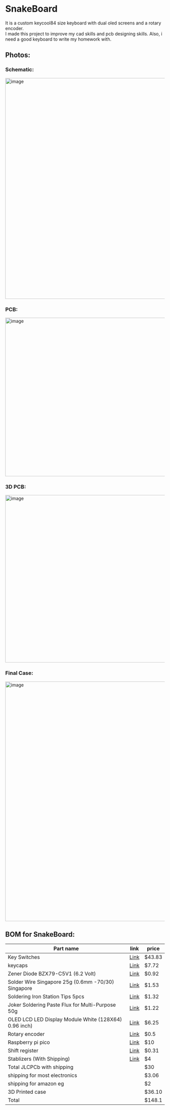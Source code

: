 # SnakeBoard
It is a custom keycool84 size keyboard with dual oled screens and a rotary encoder.<br>
I made this project to improve my cad skills and pcb designing skills. Also, i need a good keyboard to write my homework with.<br>

## Photos:
### Schematic:
<img width="1186" height="695" alt="image" src="https://github.com/user-attachments/assets/fe6ff7a5-0043-4124-b0a1-fbaf27f33f33" />

### PCB:
<img width="974" height="499" alt="image" src="https://github.com/user-attachments/assets/6a8cdb2d-4593-4f60-aa10-909b090fa566" />

### 3D PCB:
<img width="833" height="527" alt="image" src="https://github.com/user-attachments/assets/7f01c5e1-b9da-4ad6-99a5-532a5e3b16af" />

### Final Case:
<img width="997" height="754" alt="image" src="https://github.com/user-attachments/assets/31e7da3c-d4e6-4810-b17e-165fdab823b3" />


## BOM for SnakeBoard:
| Part name                                               | link                                                                                                                                                                                                                                                                                                                                                                                                                                                                                                                                                                                     | price  |
|---------------------------------------------------------|------------------------------------------------------------------------------------------------------------------------------------------------------------------------------------------------------------------------------------------------------------------------------------------------------------------------------------------------------------------------------------------------------------------------------------------------------------------------------------------------------------------------------------------------------------------------------------------|--------|
| Key Switches                                            | [Link](https://www.amazon.eg/-/en/gp/product/B09QGQVQYD/ref=ox_sc_act_title_2?smid=A1ZVRGNO5AYLOV&psc=1)                                                                                                                                                                                                           | $43.83 |
| keycaps                                                 | [Link](https://www.amazon.eg/-/en/Redragon-A101-Double-Shot-mechanical-keyboard/dp/B019OAQ6VI/ref=sr_1_3?crid=1EDSB6B359962&dib=eyJ2IjoiMSJ9.wD7VG1MxwQYx9D6YZqPVxtJ1dFIRSeLMF1gmMGVc2lEYu6347Eqi5hz-yUdAzJEr2D08Qv5ngxRmC2Et3NeRO3K2PAWTfF5ZD7dNvIEBvW3J1swA5LjqBNs8g4VxE9ZDNfC-B1ejkWkmNnq1BzCwhzCFhgQ6T9OL5aTMCvT84dIu3x3KgPLGUDi6wlub9ozFmAsrms-6uFClVkwS0dtkmJ68mgQ7EsXc4K9x9jGzLsAx8HFuH43_fH5Em_Ksyy7WvJcEOgssqWDP3yWDiAt0Dzbg7hDAQYc_JxO5Egab-UY.QSRC6Wm2rXR7-xzCP1SevjA28SaDu6sTpjRap5sIYkk&dib_tag=se&keywords=keycaps&qid=1753464766&sprefix=keycaps%2Caps%2C178&sr=8-3&th=1) | $7.72  |
| Zener Diode BZX79-C5V1 (6.2 Volt)                       | [Link](https://mostelectronic.com/shop/components/diodes/zener-diode-bzx79-c5v1-6-2-volt/)                                                                                                                                                                                                                                                                                                                                                                                                                                                                                               | $0.92  |
| Solder Wire Singapore 25g (0.6mm -70/30) Singapore      | [Link](https://mostelectronic.com/shop/tools/soldering-desoldering/solder-wire-singapore-25g-0-6mm-70-30-singapore/)                                                                                                                                                                                                                                                                                                                                                                                                                                                                     | $1.53  |
| Soldering Iron Station Tips 5pcs                        | [Link](https://mostelectronic.com/shop/tools/soldering-desoldering/soldering-iron-station-tips-5pcs/)                                                                                                                                                                                                                                                                                                                                                                                                                                                                                    | $1.32  |
| Joker Soldering Paste Flux for Multi-Purpose 50g        | [Link](https://mostelectronic.com/shop/tools/soldering-desoldering/joker-soldering-paste-flux-for-multi-purpose-50g/)                                                                                                                                                                                                                                                                                                                                                                                                                                                                    | $1.22  |
| OLED LCD LED Display Module White (128X64) 0.96 inch)   | [Link](https://mostelectronic.com/shop/displays-lcd-7-seg-led/lcd-modules-displays-lcd-7-seg-led/0-96%e2%80%b3-oled-4pin-lcd-led-display-module-i2c-iic-communicate-white-128x64/)                                                                                                                                                                                                                                                                                                                                                                                                       | $6.25  |
| Rotary encoder                            | [Link](https://mostelectronic.com/shop/sensors/ec11-rotary-encoder-with-push-button-switch-5pin-15mm/)                                                                                                                                                                                                                                                                                                                                                                                                                                                                | $0.5  |
| Raspberry pi pico                                       | [Link](https://mostelectronic.com/shop/arduino-development-boards/raspberry-pi/raspberry-pi-pico/)                                                                                                                                                                                                                                                                                                                                                                                                                                                                                       | $10    |
| Shift register                           |[Link](https://www.ram-e-shop.com/shop/74hc165-ic-74165-8-bit-parallel-in-serial-out-shift-register-6231)                                                                                                                                                                                                                                                                                                                                                                                                                                                                              | $0.31  |
| Stablizers (With Shipping)| [Link](https://ar.aliexpress.com/item/1005006010710197.html?spm=a2g0o.detail.0.0.4d5eEAvcEAvc9M&mp=1&pdp_npi=5%40dis%21EGP%21EGP%20216.83%21EGP%20156.33%21%21EGP%20156.33%21%21%21%40211b612517541365946707689e723f%2112000035308329351%21ct%21EG%216183184762%21%211%210&_gl=1*1g7x0u9*_gcl_au*MTUwOTc4NjE0NS4xNzUzNTMxNTg1*_ga*MTYxOTA1Mjc0Mi4xNzUzNTMxNTg2*_ga_VED1YSGNC7*czE3NTQxMzY1OTYkbzYkZzAkdDE3NTQxMzY1OTYkajYwJGwwJGgw&gatewayAdapt=glo2ara)| $4 |
| Total JLCPCb with shipping|  | $30 |
| shipping for most electronics                           |                                                                                                                                                                                                                                                                                                                                                                                                                                                                                                                                                                                          | $3.06  |
| shipping for amazon eg                                  |                                                                                                                                                                                                                                                                                                                                                                                                                                                                                                                                                                                          | $2     |
| 3D Printed case                                         |                                                                                                                                                                                                                                                                                                                                                                                                                                                                                                                                                                                          | $36.10 |
| Total                                                   |                                                                                                                                                                                                                                                        | $148.1 |

